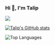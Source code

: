 ### Hi 👋, I'm Talip 

![](https://visitor-badge.laobi.icu/badge?page_id=7alip.readme)


[![Talip's GitHub stats](https://github-readme-stats.vercel.app/api?username=7alip&private=true&show_icons=true&hide=stars&theme=vue)](https://github.com/7alip/7alip)

![Top Languages](https://github-readme-stats.vercel.app/api/top-langs/?username=7alip&count_private=true&layout=compact&show_icons=true&theme=vue)

